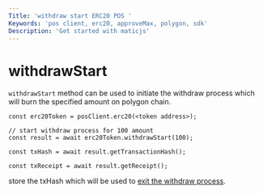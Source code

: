 ```yaml
---
Title: 'withdraw start ERC20 POS '
Keywords: 'pos client, erc20, approveMax, polygon, sdk'
Description: 'Get started with maticjs'
---
```


# withdrawStart

`withdrawStart` method can be used to initiate the withdraw process which will burn the specified amount on polygon chain.

```
const erc20Token = posClient.erc20(<token address>);

// start withdraw process for 100 amount
const result = await erc20Token.withdrawStart(100);

const txHash = await result.getTransactionHash();

const txReceipt = await result.getReceipt();

```

store the txHash which will be used to [exit the withdraw process]().
